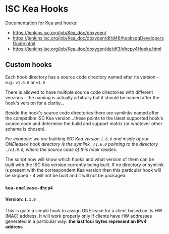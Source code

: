 # ISC Kea Hooks

Documentation for Kea and hooks:

- https://jenkins.isc.org/job/Kea_doc/doxygen/
- https://jenkins.isc.org/job/Kea_doc/doxygen/df/d46/hooksdgDevelopersGuide.html
- https://jenkins.isc.org/job/Kea_doc/doxygen/de/df3/dhcpv4Hooks.html

## Custom hooks

Each hook directory has a source code directory named after its version - e.g.: `v1.0.0` or `v1.0`

There is allowed to have multiple source code directories with different versions - the naming is actually arbitrary but it should be named after the hook's version for a clarity...

Beside the hook's source code directories there are symlinks named after the compatible ISC Kea version...these points to the latest supported hook's source code and determine the build and support matrix (or whatever other scheme is chosen).

*For example: we are building ISC Kea version `1.6.0` and inside of our ONElease4 hook directory is the symlink `./1.6.0` pointing to the directory `./v1.0.0`, where the source code of this hook resides.*

The script now will know which hooks and what version of them can be built with the ISC Kea version currently being built. If no directory or symlink is present with the correspondent Kea version then this particular hook will be skipped - it will not be built and it will not be packaged.

### `kea-onelease-dhcp4`
#### Version: `1.1.0`

This is quite a simple hook to assign ONE lease for a client based on its HW (MAC) address. It will work properly only if clients have HW addresses generated in a particular way: **the last four bytes represent an IPv4 address**

